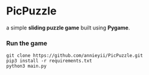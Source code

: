 # PicPuzzle

a simple **sliding puzzle game** built using **Pygame**. 

### Run the game
```
git clone https://github.com/annieyii/PicPuzzle.git
pip3 install -r requirements.txt 
python3 main.py
```

